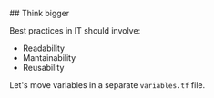 ## Think bigger

Best practices in IT should involve:

- Readability
- Mantainability
- Reusability

Let's move variables in a separate `variables.tf` file.
